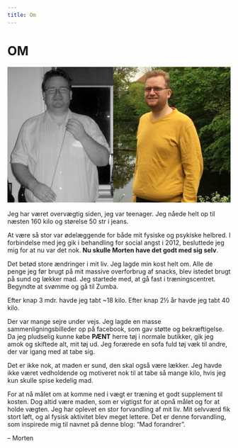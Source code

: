 ```yaml
---
title: Om
---
```


# OM

![Morten før og efter](/images/uploads/2014/07/10260033_10152220226442739_7861122917150526155_n-e1404327941428.jpg)

Jeg har været overvægtig siden, jeg var teenager. Jeg nåede helt op til næsten 160 kilo og størelse 50 str i jeans.

At være så stor var ødelæggende for både mit fysiske og psykiske helbred. I forbindelse med jeg gik i behandling for social angst i 2012, besluttede jeg mig for at nu var det nok. **Nu skulle Morten have det godt med sig selv**.

Det betød store ændringer i mit liv.
Jeg lagde min kost helt om. Alle de penge jeg før brugt på mit massive overforbrug af snacks, blev istedet brugt på sund og lækker mad. Jeg startede med, at gå fast i træningscentret. Begyndte at svømme og gå til Zumba.

Efter knap 3 mdr. havde jeg tabt ~18 kilo. Efter knap 2½ år havde jeg tabt 40 kilo.

Der var mange sejre under vejs. Jeg lagde en masse sammenligningsbilleder op på facebook, som gav støtte og bekræftigelse. Da jeg pludselig kunne købe **PÆNT** herre tøj i normale butikker, gik jeg amok og skiftede alt, mit tøj ud. Jeg forærede en sofa fuld tøj væk til andre, der var igang med at tabe sig.

Det er ikke nok, at maden er sund, den skal også være lækker. Jeg havde ikke været vedholdende og motiveret nok til at tabe så mange kilo, hvis jeg kun skulle spise kedelig mad.

For at nå målet om at komme ned i vægt er træning et godt supplement til kosten. Dog altid være maden, som er vigtigst for at opnå målet og for at holde vægten.
Jeg har oplevet en stor forvandling af mit liv. Mit selvværd fik stort løft, og al fysisk aktivitet blev meget lettere.
Det er denne forvandling, som inspirede mig til navnet på denne blog: &#8220;Mad forandrer&#8221;.

&#8211;
Morten
